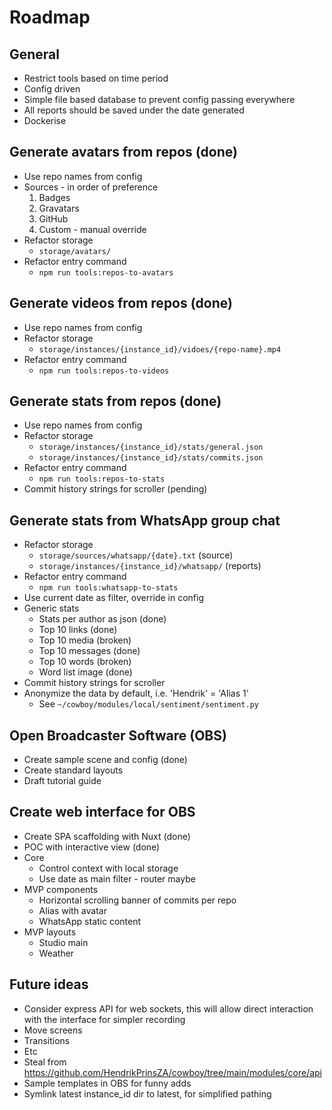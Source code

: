 # Roadmap
## General
- Restrict tools based on time period
- Config driven
- Simple file based database to prevent config passing everywhere
- All reports should be saved under the date generated
- Dockerise

## Generate avatars from repos (done)
- Use repo names from config
- Sources - in order of preference
  1. Badges
  2. Gravatars
  3. GitHub
  4. Custom - manual override
- Refactor storage
  - `storage/avatars/`
- Refactor entry command
  - `npm run tools:repos-to-avatars`

## Generate videos from repos (done)
- Use repo names from config
- Refactor storage
  - `storage/instances/{instance_id}/vidoes/{repo-name}.mp4`
- Refactor entry command
  - `npm run tools:repos-to-videos`

## Generate stats from repos (done)
- Use repo names from config
- Refactor storage
  - `storage/instances/{instance_id}/stats/general.json`
  - `storage/instances/{instance_id}/stats/commits.json`
- Refactor entry command
  - `npm run tools:repos-to-stats`
- Commit history strings for scroller (pending)

## Generate stats from WhatsApp group chat
- Refactor storage
  - `storage/sources/whatsapp/{date}.txt` (source)
  - `storage/instances/{instance_id}/whatsapp/` (reports)
- Refactor entry command
  - `npm run tools:whatsapp-to-stats`
- Use current date as filter, override in config
- Generic stats
  - Stats per author as json (done)
  - Top 10 links (done)
  - Top 10 media (broken)
  - Top 10 messages (done)
  - Top 10 words (broken)
  - Word list image (done)
- Commit history strings for scroller
- Anonymize the data by default, i.e. 'Hendrik' = 'Alias 1'
  - See `~/cowboy/modules/local/sentiment/sentiment.py`

## Open Broadcaster Software (OBS)
- Create sample scene and config (done)
- Create standard layouts
- Draft tutorial guide

## Create web interface for OBS
- Create SPA scaffolding with Nuxt (done)
- POC with interactive view (done)
- Core
  - Control context with local storage
  - Use date as main filter - router maybe
- MVP components
  - Horizontal scrolling banner of commits per repo
  - Alias with avatar
  - WhatsApp static content
- MVP layouts
  - Studio main
  - Weather

## Future ideas
- Consider express API for web sockets, this will allow direct interaction with the interface for simpler recording
 - Move screens
 - Transitions
 - Etc
- Steal from https://github.com/HendrikPrinsZA/cowboy/tree/main/modules/core/api
- Sample templates in OBS for funny adds
- Symlink latest instance_id dir to latest, for simplified pathing
